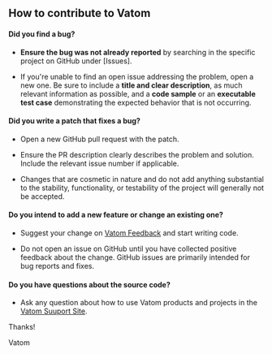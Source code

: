 ## How to contribute to Vatom

#### **Did you find a bug?**

* **Ensure the bug was not already reported** by searching in the specific project on GitHub under [Issues].

* If you're unable to find an open issue addressing the problem, open a new one. Be sure to include a **title and clear description**, as much relevant information as possible, and a **code sample** or an **executable test case** demonstrating the expected behavior that is not occurring.

#### **Did you write a patch that fixes a bug?**

* Open a new GitHub pull request with the patch.

* Ensure the PR description clearly describes the problem and solution. Include the relevant issue number if applicable.

* Changes that are cosmetic in nature and do not add anything substantial to the stability, functionality, or testability of the project will generally not be accepted.

#### **Do you intend to add a new feature or change an existing one?**

* Suggest your change on [Vatom Feedback](https://feedback.vatom.com/) and start writing code.

* Do not open an issue on GitHub until you have collected positive feedback about the change. GitHub issues are primarily intended for bug reports and fixes.

#### **Do you have questions about the source code?**

* Ask any question about how to use Vatom products and projects in the [Vatom Suuport Site](https://support.vatom.com).

Thanks!

Vatom
